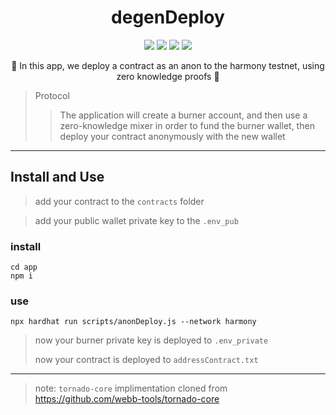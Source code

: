 
<h1 align="center">
  degenDeploy
</h1>

<p align="center">
  <img src="https://img.shields.io/badge/node-v16.14.0-orange"></img>
  <img src="https://img.shields.io/badge/npm-v8.3.1-pink"></img>
  <img src="https://img.shields.io/badge/circom-v2.0.3-blue"></img>
  <img src="https://img.shields.io/badge/rust-v1.59.0-green"></img>
</p>

<p align="center">🍄 In this app, we deploy a contract as an anon to the harmony testnet, using zero knowledge proofs 🍄</p>

> Protocol 
> > The application will create a burner account, and then use a zero-knowledge mixer in order to fund the burner wallet, then deploy your contract anonymously with the new wallet

------------

## Install and Use

> add your contract to the `contracts` folder

> add your public wallet private key to the `.env_pub`

### install

```
cd app
npm i
```

### use 

```
npx hardhat run scripts/anonDeploy.js --network harmony
```
> now your burner private key is deployed to `.env_private`
> 
> now your contract is deployed to `addressContract.txt`

------------

> note: `tornado-core` implimentation cloned from https://github.com/webb-tools/tornado-core
